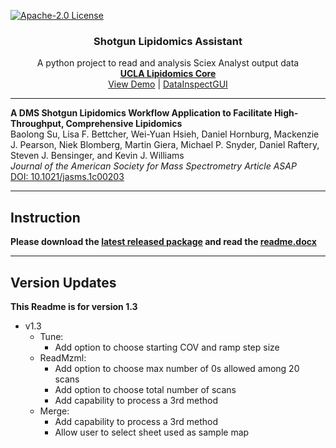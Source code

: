<!-- PROJECT SHIELDS -->
[![Apache-2.0 License][license-shield]][license-url]


<!-- PROJECT TITLE -->
<p align="center">
 <h3 align="center">Shotgun Lipidomics Assistant</h3>
  <p align="center">
    A python project to read and analysis Sciex Analyst output data
    <br />
    <a href="https://www.uclalipidomics.net/"><strong>UCLA Lipidomics Core</strong></a>
    <br />
    <a href="https://youtu.be/1bBZkzZ6BM0">View Demo</a>
     |
    <a href="https://github.com/syjgino/DataInspectGUI">DataInspectGUI</a>
  </p>
</p>
<hr/>

<!-- Publication -->
**A DMS Shotgun Lipidomics Workflow Application to Facilitate High-Throughput, Comprehensive Lipidomics**<br />Baolong Su, Lisa F. Bettcher, Wei-Yuan Hsieh, Daniel Hornburg, Mackenzie J. Pearson, Niek Blomberg, Martin Giera, Michael P. Snyder, Daniel Raftery, Steven J. Bensinger, and Kevin J. Williams<br />*Journal of the American Society for Mass Spectrometry Article ASAP*<br />[DOI: 10.1021/jasms.1c00203](https://doi.org/10.1021/jasms.1c00203)
<hr/>


<!-- Instruction -->
## Instruction
**Please download the [latest released package](https://github.com/syjgino/SLA/releases/tag/v1.3_20221016)
and read the [readme.docx](https://github.com/syjgino/SLA/blob/v1.3-keyV4/readme.docx)**
<hr/>


<!-- UPDATES -->
## Version Updates
**This Readme is for version 1.3**

* v1.3
  * Tune:
	* Add option to choose starting COV and ramp step size
  * ReadMzml:
  	* Add option to choose max number of 0s allowed among 20 scans
	* Add option to choose total number of scans
	* Add capability to process a 3rd method
  * Merge:
	* Add capability to process a 3rd method
	* Allow user to select sheet used as sample map









[license-shield]: https://img.shields.io/badge/License-Apache%202.0-green.svg
[license-url]: LICENSE
